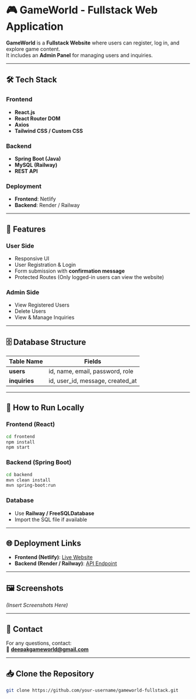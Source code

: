 
# 🎮 GameWorld - Fullstack Web Application

**GameWorld** is a **Fullstack Website** where users can register, log in, and explore game content.  
It includes an **Admin Panel** for managing users and inquiries.

---

## 🛠️ Tech Stack

### Frontend  
- **React.js**  
- **React Router DOM**  
- **Axios**  
- **Tailwind CSS / Custom CSS**

### Backend  
- **Spring Boot (Java)**  
- **MySQL (Railway)**  
- **REST API**

### Deployment  
- **Frontend**: Netlify  
- **Backend**: Render / Railway

---

## 🌟 Features

### User Side  
- Responsive UI  
- User Registration & Login  
- Form submission with **confirmation message**  
- Protected Routes (Only logged-in users can view the website)

### Admin Side  
- View Registered Users  
- Delete Users  
- View & Manage Inquiries

---

## 🗄️ Database Structure

| Table Name   | Fields                         |
|--------------|-------------------------------|
| **users**    | id, name, email, password, role |
| **inquiries**| id, user_id, message, created_at |

---

## 🚀 How to Run Locally

### Frontend (React)

```bash
cd frontend
npm install
npm start
```

### Backend (Spring Boot)

```bash
cd backend
mvn clean install
mvn spring-boot:run
```

### Database  
- Use **Railway / FreeSQLDatabase**  
- Import the SQL file if available  

---

## 🌐 Deployment Links

- **Frontend (Netlify)**: [Live Website](https://your-netlify-link.netlify.app)  
- **Backend (Render / Railway)**: [API Endpoint](https://your-backend-link.onrender.com)

---

## 🖼️ Screenshots

*(Insert Screenshots Here)*

---

## 💬 Contact

For any questions, contact:  
📧 **deepakgameworld@gmail.com**

---

## 📥 Clone the Repository

```bash
git clone https://github.com/your-username/gameworld-fullstack.git
```
